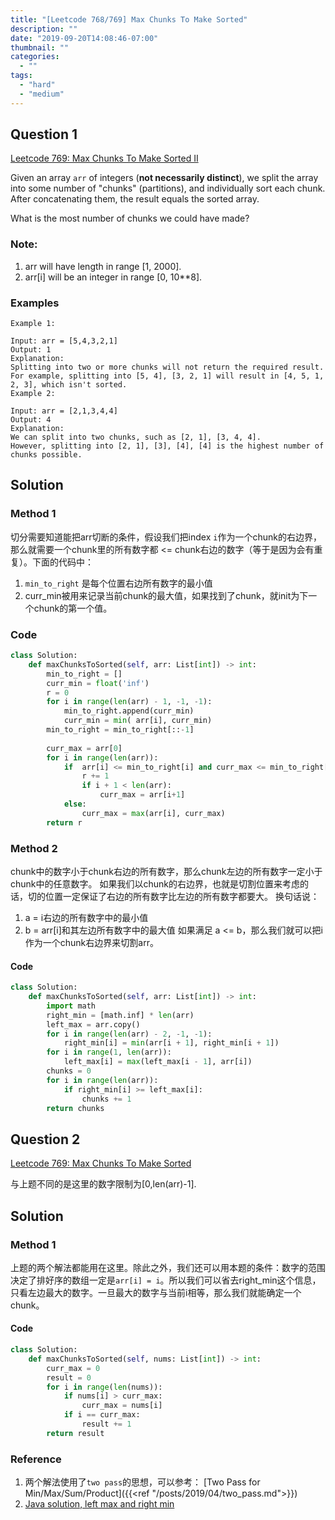 ```yaml
---
title: "[Leetcode 768/769] Max Chunks To Make Sorted"
description: ""
date: "2019-09-20T14:08:46-07:00"
thumbnail: ""
categories:
  - ""
tags:
  - "hard"
  - "medium"
---
```


 
## Question 1
[Leetcode 769: Max Chunks To Make Sorted II](https://leetcode.com/problems/max-chunks-to-make-sorted-ii/)


Given an array `arr` of integers (**not necessarily distinct**), we split the array into some number of "chunks" (partitions), and individually sort each chunk.  After concatenating them, the result equals the sorted array.

What is the most number of chunks we could have made?


### Note:

1. arr will have length in range [1, 2000].
1. arr[i] will be an integer in range [0, 10**8].


### Examples
```
Example 1:

Input: arr = [5,4,3,2,1]
Output: 1
Explanation:
Splitting into two or more chunks will not return the required result.
For example, splitting into [5, 4], [3, 2, 1] will result in [4, 5, 1, 2, 3], which isn't sorted.
Example 2:

Input: arr = [2,1,3,4,4]
Output: 4
Explanation:
We can split into two chunks, such as [2, 1], [3, 4, 4].
However, splitting into [2, 1], [3], [4], [4] is the highest number of chunks possible.
```

## Solution
### Method 1
切分需要知道能把arr切断的条件，假设我们把index `i`作为一个chunk的右边界，那么就需要一个chunk里的所有数字都 <= chunk右边的数字（等于是因为会有重复）。下面的代码中：

1. `min_to_right` 是每个位置右边所有数字的最小值
2. curr_min被用来记录当前chunk的最大值，如果找到了chunk，就init为下一个chunk的第一个值。

### Code
```python
class Solution:
    def maxChunksToSorted(self, arr: List[int]) -> int:
        min_to_right = []
        curr_min = float('inf')
        r = 0
        for i in range(len(arr) - 1, -1, -1):
            min_to_right.append(curr_min)
            curr_min = min( arr[i], curr_min)
        min_to_right = min_to_right[::-1]
        
        curr_max = arr[0]
        for i in range(len(arr)):
            if  arr[i] <= min_to_right[i] and curr_max <= min_to_right[i]:
                r += 1
                if i + 1 < len(arr):
                    curr_max = arr[i+1]
            else:
                curr_max = max(arr[i], curr_max)
        return r
```

### Method 2
chunk中的数字小于chunk右边的所有数字，那么chunk左边的所有数字一定小于chunk中的任意数字。
如果我们以chunk的右边界，也就是切割位置来考虑的话，切的位置一定保证了右边的所有数字比左边的所有数字都要大。
换句话说：

1. a = i右边的所有数字中的最小值
2. b = arr[i]和其左边所有数字中的最大值
如果满足 a <= b，那么我们就可以把i作为一个chunk右边界来切割arr。

#### Code

```python
class Solution:
    def maxChunksToSorted(self, arr: List[int]) -> int:
        import math
        right_min = [math.inf] * len(arr)
        left_max = arr.copy()
        for i in range(len(arr) - 2, -1, -1):
            right_min[i] = min(arr[i + 1], right_min[i + 1])
        for i in range(1, len(arr)):
            left_max[i] = max(left_max[i - 1], arr[i])
        chunks = 0
        for i in range(len(arr)):
            if right_min[i] >= left_max[i]:
                chunks += 1
        return chunks
```
## Question 2
[Leetcode 769: Max Chunks To Make Sorted](https://leetcode.com/problems/max-chunks-to-make-sorted/)

与上题不同的是这里的数字限制为[0,len(arr)-1].

## Solution
### Method 1
上题的两个解法都能用在这里。除此之外，我们还可以用本题的条件：数字的范围决定了排好序的数组一定是`arr[i] = i`。所以我们可以省去right_min这个信息，只看左边最大的数字。一旦最大的数字与当前i相等，那么我们就能确定一个chunk。

#### Code
```python
class Solution:
    def maxChunksToSorted(self, nums: List[int]) -> int:
        curr_max = 0
        result = 0
        for i in range(len(nums)):
            if nums[i] > curr_max:
                curr_max = nums[i]
            if i == curr_max:
                result += 1
        return result
```




### Reference
1. 两个解法使用了`two pass`的思想，可以参考： [Two Pass for Min/Max/Sum/Product]({{<ref "/posts/2019/04/two_pass.md">}})
1. [Java solution, left max and right min](https://leetcode.com/problems/max-chunks-to-make-sorted-ii/discuss/113462/Java-solution-left-max-and-right-min.)

